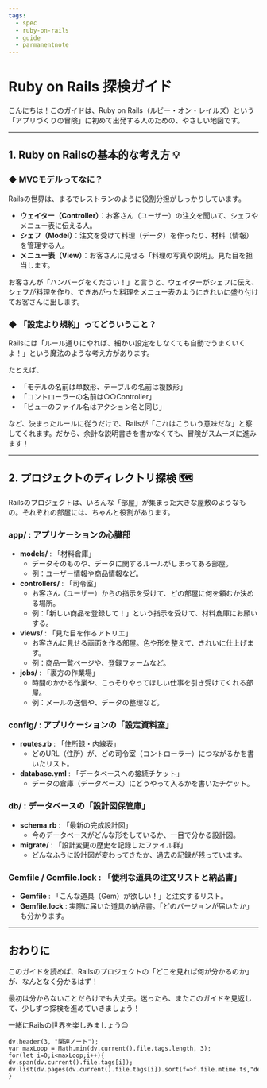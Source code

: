 ```yaml
---
tags:
  - spec
  - ruby-on-rails
  - guide
  - parmanentnote
---
```

# Ruby on Rails 探検ガイド

こんにちは！このガイドは、Ruby on Rails（ルビー・オン・レイルズ）という「アプリづくりの冒険」に初めて出発する人のための、やさしい地図です。

---

## 1. Ruby on Railsの基本的な考え方 💡

### ◆ MVCモデルってなに？

Railsの世界は、まるでレストランのように役割分担がしっかりしています。

- **ウェイター（Controller）**：お客さん（ユーザー）の注文を聞いて、シェフやメニュー表に伝える人。
- **シェフ（Model）**：注文を受けて料理（データ）を作ったり、材料（情報）を管理する人。
- **メニュー表（View）**：お客さんに見せる「料理の写真や説明」。見た目を担当します。

お客さんが「ハンバーグをください！」と言うと、ウェイターがシェフに伝え、シェフが料理を作り、できあがった料理をメニュー表のようにきれいに盛り付けてお客さんに出します。

### ◆ 「設定より規約」ってどういうこと？

Railsには「ルール通りにやれば、細かい設定をしなくても自動でうまくいくよ！」という魔法のような考え方があります。

たとえば、
- 「モデルの名前は単数形、テーブルの名前は複数形」
- 「コントローラーの名前は○○Controller」
- 「ビューのファイル名はアクション名と同じ」

など、決まったルールに従うだけで、Railsが「これはこういう意味だな」と察してくれます。だから、余計な説明書きを書かなくても、冒険がスムーズに進みます！

---

## 2. プロジェクトのディレクトリ探検 🗺️

Railsのプロジェクトは、いろんな「部屋」が集まった大きな屋敷のようなもの。それぞれの部屋には、ちゃんと役割があります。

### app/ : アプリケーションの心臓部

- **models/** : 「材料倉庫」
    - データそのものや、データに関するルールがしまってある部屋。
    - 例：ユーザー情報や商品情報など。
- **controllers/** : 「司令室」
    - お客さん（ユーザー）からの指示を受けて、どの部屋に何を頼むか決める場所。
    - 例：「新しい商品を登録して！」という指示を受けて、材料倉庫にお願いする。
- **views/** : 「見た目を作るアトリエ」
    - お客さんに見せる画面を作る部屋。色や形を整えて、きれいに仕上げます。
    - 例：商品一覧ページや、登録フォームなど。
- **jobs/** : 「裏方の作業場」
    - 時間のかかる作業や、こっそりやってほしい仕事を引き受けてくれる部屋。
    - 例：メールの送信や、データの整理など。

### config/ : アプリケーションの「設定資料室」

- **routes.rb** : 「住所録・内線表」
    - どのURL（住所）が、どの司令室（コントローラー）につながるかを書いたリスト。
- **database.yml** : 「データベースへの接続チケット」
    - データの倉庫（データベース）にどうやって入るかを書いたチケット。

### db/ : データベースの「設計図保管庫」

- **schema.rb** : 「最新の完成設計図」
    - 今のデータベースがどんな形をしているか、一目で分かる設計図。
- **migrate/** : 「設計変更の歴史を記録したファイル群」
    - どんなふうに設計図が変わってきたか、過去の記録が残っています。

### Gemfile / Gemfile.lock : 「便利な道具の注文リストと納品書」

- **Gemfile** : 「こんな道具（Gem）が欲しい！」と注文するリスト。
- **Gemfile.lock** : 実際に届いた道具の納品書。「どのバージョンが届いたか」も分かります。

---

## おわりに

このガイドを読めば、Railsのプロジェクトの「どこを見れば何が分かるのか」が、なんとなく分かるはず！

最初は分からないことだらけでも大丈夫。迷ったら、またこのガイドを見返して、少しずつ探検を進めていきましょう！

一緒にRailsの世界を楽しみましょう😊 

```dataviewjs
dv.header(3, "関連ノート");
var maxLoop = Math.min(dv.current().file.tags.length, 3);
for(let i=0;i<maxLoop;i++){
dv.span(dv.current().file.tags[i]);
dv.list(dv.pages(dv.current().file.tags[i]).sort(f=>f.file.mtime.ts,"desc").limit(15).file.link);
}
```